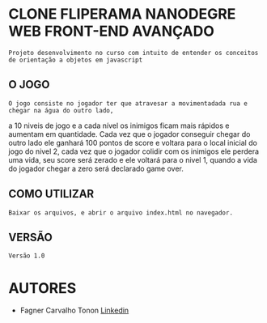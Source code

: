 # CLONE FLIPERAMA NANODEGRE WEB FRONT-END AVANÇADO

    Projeto desenvolvimento no curso com intuito de entender os conceitos de orientação a objetos em javascript

## O JOGO

    O jogo consiste no jogador ter que atravesar a movimentadada rua e chegar na água do outro lado,
a 10 niveis de jogo e a cada nível os inimigos ficam mais rápidos e aumentam em quantidade.
    Cada vez que o jogador conseguir chegar do outro lado ele ganhará 100 pontos de score e voltara para
o local inicial do jogo do nivel 2, cada vez que o jogador colidir com os inimigos ele perdera uma vida,
seu score será zerado e ele voltará para o nivel 1, quando a vida do jogador chegar a zero será declarado game over.


## COMO UTILIZAR

    Baixar os arquivos, e abrir o arquivo index.html no navegador.


## VERSÃO
    Versão 1.0

# AUTORES
*    Fagner Carvalho Tonon [Linkedin](https://www.linkedin.com/in/fagner-tonon-699931149/)

